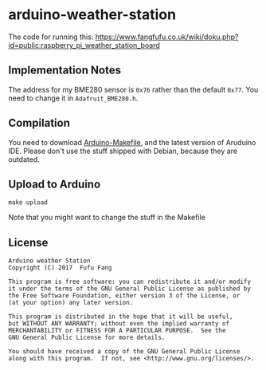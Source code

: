 # arduino-weather-station
The code for running this:
https://www.fangfufu.co.uk/wiki/doku.php?id=public:raspberry_pi_weather_station_board

## Implementation Notes
The address for my BME280 sensor is `0x76` rather than the default `0x77`. You 
need to change it in `Adafruit_BME280.h`.

## Compilation
You need to download 
[Arduino-Makefile](https://github.com/sudar/Arduino-Makefile), 
and the latest version of Aruduino IDE. Please don't use the stuff shipped with 
Debian, because they are outdated. 

## Upload to Arduino

    make upload
    
Note that you might want to change the stuff in the Makefile

## License
    Arduino weather Station
    Copyright (C) 2017  Fufu Fang

    This program is free software: you can redistribute it and/or modify
    it under the terms of the GNU General Public License as published by
    the Free Software Foundation, either version 3 of the License, or
    (at your option) any later version.

    This program is distributed in the hope that it will be useful,
    but WITHOUT ANY WARRANTY; without even the implied warranty of
    MERCHANTABILITY or FITNESS FOR A PARTICULAR PURPOSE.  See the
    GNU General Public License for more details.

    You should have received a copy of the GNU General Public License
    along with this program.  If not, see <http://www.gnu.org/licenses/>.

